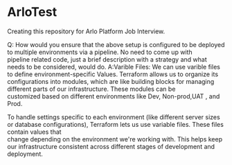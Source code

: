 # ArloTest
Creating this repository for Arlo Platform Job Interview. 

Q: How would you ensure that the above setup is configured to be deployed to multiple environments via a pipeline. No need to come up with   
   pipeline related code, just a brief description with a strategy and what needs to be considered, would do.
A:Varible Files: We can use varible files to define environment-specific Values.
  Terraform allows us to organize its configurations into modules, which are like building   blocks for managing different parts of our infrastructure. These modules can be     
  customized based on different environments like Dev, Non-prod,UAT , and Prod.

  To handle settings specific to each environment (like different server sizes or database   configurations), Terraform lets us use variable files. These files contain values that   
  change depending on the environment we're working with. This helps keep our 
  infrastructure consistent across different stages of development and deployment.
